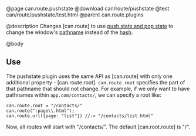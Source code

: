 @page can.route.pushstate
@download can/route/pushstate
@test can/route/pushstate/test.html
@parent can.route.plugins

@description Changes [can.route] to use
[push state and pop state](https://developer.mozilla.org/en-US/docs/Web/Guide/API/DOM/Manipulating_the_browser_history)
to change the window's [pathname](https://developer.mozilla.org/en-US/docs/Web/API/URLUtils.pathname) instead
of the [hash](https://developer.mozilla.org/en-US/docs/Web/API/URLUtils.hash).

@body

## Use

The pushstate plugin uses the same API as [can.route] with only one additional 
property - [can.route.root].  `can.route.root` specifies the part of that pathname that
should not change. For example, if we only want to have pathnames within `app.com/contacts/`,
we can specify a root like:

    can.route.root = "/contacts/"
    can.route(":page\\.html");
    can.route.url({page: "list"}) //-> "/contacts/list.html"

Now, all routes will start with "/contacts/". The default [can.root.route] 
is "/". 

